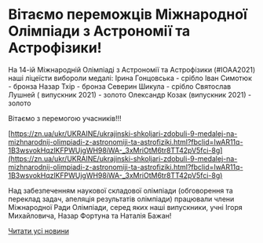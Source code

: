 # Вітаємо переможців Міжнародної Олімпіади з Астрономії та Астрофізики!

На 14-ій Міжнародній Олімпіаді з Астрономії та Астрофізики (#IOAA2021) наші ліцеїсти вибороли медалі:
Ірина Гонцовська - срібло
Іван Симотюк - бронза
Назар Тхір - бронза
Северин Шикула - срібло
Святослав Лушней ( випускник 2021) - золото
Олександр Козак (випускник 2021) - золото

Вітаємо з перемогою учасників!!!

[https://zn.ua/ukr/UKRAINE/ukrajinski-shkoljari-zdobuli-9-medalej-na-mizhnarodnij-olimpiadi-z-astronomiji-ta-astrofiziki.html?fbclid=IwAR11q-1B3wsvokHqzlKFPWUjgWH98iWA-_3xMriOtM6tr8TT42pV5fci-8g](https://zn.ua/ukr/UKRAINE/ukrajinski-shkoljari-zdobuli-9-medalej-na-mizhnarodnij-olimpiadi-z-astronomiji-ta-astrofiziki.html?fbclid=IwAR11q-1B3wsvokHqzlKFPWUjgWH98iWA-_3xMriOtM6tr8TT42pV5fci-8g)

Над забезпеченням наукової складової олімпіади (обговорення та переклад задач, апеляція результатів олімпіади) працювали члени Міжнародної Ради Олімпіади, серед яких наші випускники, учні Ігоря Михайловича, Назар Фортуна та Наталія Бажан!


[Читати усі новини](/news)

